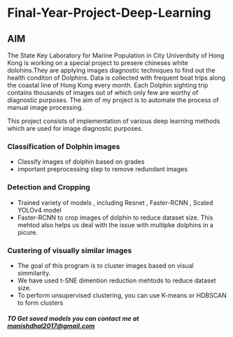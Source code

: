 # Final-Year-Project-Deep-Learning

## AIM 
The State Key Laboratory for Marine Population in City Univerdsity of Hong Kong is working on a special project to presere chineses white dolohins.They are applying images diagnostic techniques to find out the health conditon of Dolphins. Data is collected with frequent boat trips along the coastal line of Hong Kong every month. Each Dolphin sighting trip contains thousands of images out of which only few are worthy of diagnostic purposes. The aim of my project is to automate the process of manual image processing. 

This project consists of implementation of various deep learning methods which are used for image diagnostic purposes. 

### Classification of Dolphin images
- Classify images of dolphin based on grades 
- important preprocessing step to remove redundant images 

### Detection and Cropping 
- Trained variety of models , including Resnet , Faster-RCNN , Scaled YOLOv4 model
- Faster-RCNN to crop images of dolphin to reduce dataset size. This mehtod also helps us deal with the issue with multipke dolphins in a picure.

### Custering of visually similar images 
- The goal of this program is to cluster images based on visual simmilarity. 
- We have used t-SNE dimention reduction mehtods to reduce dataset size.
- To perform unsupervised clustering, you can use K-means or HDBSCAN to form clusters 


##### TO Get saved models you can contact me at manishdhal2017@gmail.com
